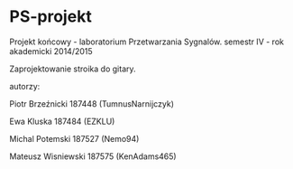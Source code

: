 ﻿# PS-projekt
Projekt końcowy - laboratorium Przetwarzania Sygnalów.
semestr IV - rok akademicki 2014/2015

Zaprojektowanie stroika do gitary.

autorzy:

Piotr Brzeźnicki 187448 (TumnusNarnijczyk)

Ewa Kluska 187484 (EZKLU)

Michal Potemski 187527 (Nemo94)

Mateusz Wisniewski 187575 (KenAdams465)

